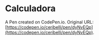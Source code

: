 # Calculadora

A Pen created on CodePen.io. Original URL: [https://codepen.io/ceribelli/pen/dyNvEQp](https://codepen.io/ceribelli/pen/dyNvEQp).


